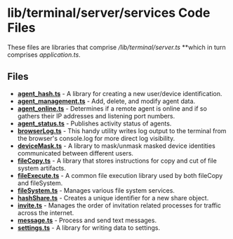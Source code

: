 # lib/terminal/server/services Code Files
These files are libraries that comprise */lib/terminal/server.ts* **which in turn comprises *application.ts*.

## Files
<!-- Do not edit below this line.  Contents dynamically populated. -->

* **[agent_hash.ts](agent_hash.ts)**             - A library for creating a new user/device identification.
* **[agent_management.ts](agent_management.ts)** - Add, delete, and modify agent data.
* **[agent_online.ts](agent_online.ts)**         - Determines if a remote agent is online and if so gathers their IP addresses and listening port numbers.
* **[agent_status.ts](agent_status.ts)**         - Publishes activity status of agents.
* **[browserLog.ts](browserLog.ts)**             - This handy utility writes log output to the terminal from the browser's console.log for more direct log visibility.
* **[deviceMask.ts](deviceMask.ts)**             - A library to mask/unmask masked device identities communicated between different users.
* **[fileCopy.ts](fileCopy.ts)**                 - A library that stores instructions for copy and cut of file system artifacts.
* **[fileExecute.ts](fileExecute.ts)**           - A common file execution library used by both fileCopy and fileSystem.
* **[fileSystem.ts](fileSystem.ts)**             - Manages various file system services.
* **[hashShare.ts](hashShare.ts)**               - Creates a unique identifier for a new share object.
* **[invite.ts](invite.ts)**                     - Manages the order of invitation related processes for traffic across the internet.
* **[message.ts](message.ts)**                   - Process and send text messages.
* **[settings.ts](settings.ts)**                 - A library for writing data to settings.